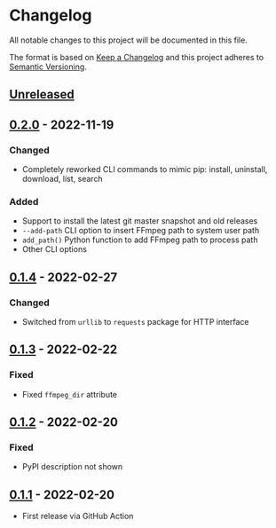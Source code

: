 # Changelog
All notable changes to this project will be documented in this file.

The format is based on [Keep a Changelog](http://keepachangelog.com/en/1.0.0/) and this project adheres to [Semantic Versioning](http://semver.org/spec/v2.0.0.html).

## [Unreleased]

## [0.2.0] - 2022-11-19

### Changed

- Completely reworked CLI commands to mimic pip: install, uninstall, download, list, search

### Added

- Support to install the latest git master snapshot and old releases
- `--add-path` CLI option to insert FFmpeg path to system user path
- `add_path()` Python function to add FFmpeg path to process path 
- Other CLI options


## [0.1.4] - 2022-02-27

### Changed

- Switched from `urllib` to `requests` package for HTTP interface
## [0.1.3] - 2022-02-22

### Fixed

- Fixed `ffmpeg_dir` attribute

## [0.1.2] - 2022-02-20

### Fixed

- PyPI description not shown

## [0.1.1] - 2022-02-20

- First release via GitHub Action

[Unreleased]: https://github.com/python-ffmpegio/python-ffmpegio/compare/v0.2.0...HEAD
[0.2.0]: https://github.com/python-ffmpegio/python-ffmpegio/compare/v0.1.4...v0.2.0
[0.1.4]: https://github.com/python-ffmpegio/python-ffmpegio/compare/v0.1.3...v0.1.4
[0.1.3]: https://github.com/python-ffmpegio/python-ffmpegio/compare/v0.1.2...v0.1.3
[0.1.2]: https://github.com/python-ffmpegio/python-ffmpegio/compare/v0.1.1...v0.1.2
[0.1.1]: https://github.com/python-ffmpegio/python-ffmpegio/compare/94bbcc4...v0.1.1

